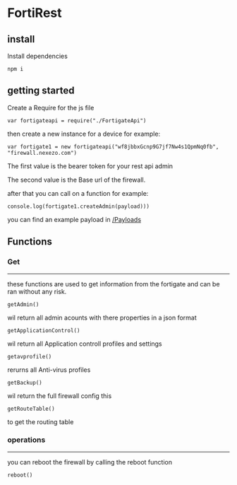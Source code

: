 # FortiRest
## install 
Install dependencies
 
    npm i

## getting started
Create a Require for the js file

    var fortigateapi = require("./FortigateApi")

then create a new instance for a device for example:

    var fortigate1 = new fortigateapi("wf8jbbxGcnp9G7jf7Nw4s1QpmNq0fb", "firewall.nexezo.com")

The first value is the bearer token for your rest api admin  

The second value is the Base url of the firewall.

after that you can call on a  function for example:

    console.log(fortigate1.createAdmin(payload)))

you can find an example payload in [/Payloads](https://github.com/bryanster/FortigateJS/tree/master/Payloads)

## Functions
### Get
___
these functions are used to get information from the fortigate and can be ran without any risk.

    getAdmin()

wil return all admin acounts with there properties in a json format

    getApplicationControl()

wil return all Application controll profiles and settings

    getavprofile()

rerurns all Anti-virus profiles

    getBackup()

wil return the full firewall config this

    getRouteTable()
 to get the routing table


### operations
___
you can reboot the firewall by calling the reboot function

    reboot()
